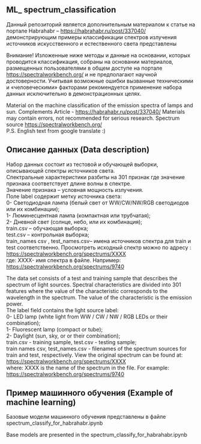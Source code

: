 ## ML_ spectrum_classification

Данный репозиторий является дополнительным материалом к статье на портале Habrahabr – https://habrahabr.ru/post/337040/
демонстрирующим примеры классификации спектров излучения источников искусственного и естественного света представлены 
  
Внимание! Изложенные ниже методы и данные на основании, которых проводится классификация, собраны на основании материалов, размещенных пользователями в общем доступе на портале https://spectralworkbench.org/  и не предполагают научной достоверности.
Учитывая возможные ошибки вызванные техническими и «человеческими» факторами рекомендуется применение набора данных исключительно в демонстрационных целях. 


Material on the machine classification of the emission spectra of lamps and sun.
Complements Article - https://habrahabr.ru/post/337040/
Materials may contain errors, not recommended for serious research.
Spectrum source https://spectralworkbench.org/  
P.S. English text from google translate :)

## Описание данных (Data description)
Набор данных состоит из тестовой и обучающей выборки, описывающей спектры источников света.  
Спектральные характеристики разбиты на 301 признак где значение признака соответствует длине волны в спектре.    
Значение признака – условная мощность излучения.   
Поле label содержит метку источника света:  
0-	Светодиодная лампа (белый свет от WW/CW/NW/RGB светодиодов или их комбинации);  
1-	Люминесцентная лампа (компактная или трубчатая);  
2-	Дневной свет (солнце, небо, или их комбинация);  
train.csv – обучающая выборка;  
test.csv – контрольная выборка;  
train_names csv , test_names.csv– имена источников спектра для train и test соответственно.
Просмотреть исходный спектр можно по адресу :
https://spectralworkbench.org/spectrums/XXXX  
где: XXXX- имя спектра в файле.
Например: https://spectralworkbench.org/spectrums/9740


The data set consists of a test and training sample that describes the spectrum of light sources.
Spectral characteristics are divided into 301 features where the value of the characteristic corresponds to the wavelength in the spectrum.
The value of the characteristic is the emission power.  
The label field contains the light source label:  
0- LED lamp (white light from WW / CW / NW / RGB LEDs or their combination);  
1- Fluorescent lamp (compact or tube);  
2- Daylight (sun, sky, or or their combination);  
train.csv - training sample, test.csv - testing sample;  
train names csv, test_names.csv - filenames of the spectrum sources for train and test, respectively.
View the original spectrum can be found at:
https://spectralworkbench.org/spectrums/XXXX  
where: XXXX is the name of the spectrum in the file.
For example: https://spectralworkbench.org/spectrums/9740


## Пример машинного обучения (Example of machine learning)

Базовые модели машинного обучения представлены в файле spectrum_classify_for_habrahabr.ipynb


Base models are presented in the  spectrum_classify_for_habrahabr.ipynb